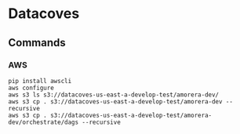 # Datacoves

## Commands

### AWS

```shell
pip install awscli
aws configure
aws s3 ls s3://datacoves-us-east-a-develop-test/amorera-dev/
aws s3 cp . s3://datacoves-us-east-a-develop-test/amorera-dev --recursive
aws s3 cp . s3://datacoves-us-east-a-develop-test/amorera-dev/orchestrate/dags --recursive
```
